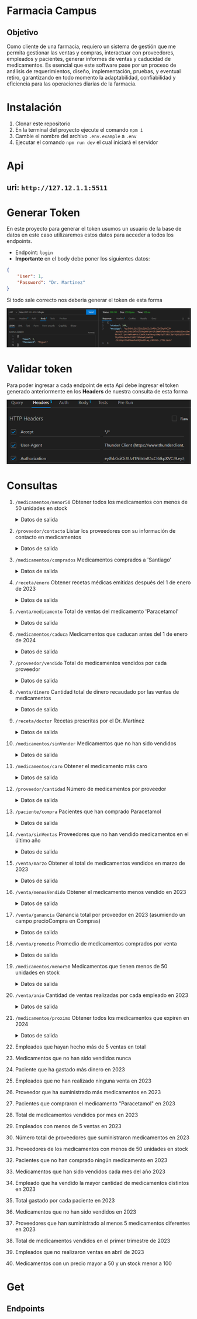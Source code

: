 # Farmacia Campus
## Objetivo
Como cliente de una farmacia, requiero un sistema de gestión que me permita gestionar las ventas y compras, interactuar con proveedores, empleados y pacientes,  generar informes de ventas y caducidad de medicamentos. Es esencial que este software pase por un proceso de análisis de requerimientos, diseño, implementación, pruebas, y eventual retiro, garantizando en todo momento la adaptabilidad, confiabilidad y eficiencia para las operaciones diarias de la farmacia.

# Instalación

1. Clonar este repositorio
2. En la terminal del proyecto ejecute el comando `npm i`
3. Cambie el nombre del archivo `.env.example` a `.env`
4. Ejecutar el comando `npm run dev` el cual iniciará el servidor

# Api
## **uri:** `http://127.12.1.1:5511`
# Generar Token
En este proyecto para generar el token usumos un usuario de la base de datos en este caso utilizaremos estos datos para acceder a todos los endpoints.
- Endpoint: `login`
- **Importante** en el body debe poner los siguientes datos:
```json
{
    "User": 1,
    "Password": "Dr. Martinez"
}
```
Si todo sale correcto nos deberia generar el token de esta forma

<img src="./assets/token.png">

# Validar token
Para poder ingresar a cada endpoint de esta Api debe ingresar el token generado anteriormente en los **Headers** de nuestra consulta de esta forma

<img src="./assets/usoToken.png">

# Consultas
1. `/medicamentos/menor50` Obtener todos los medicamentos con menos de 50 unidades en stock
    <details>
    <summary>Datos de salida</summary>

    ```json
    [
        {
            "_id": "64f7435065eee1a67b274bc9",
            "med_id": 2,
            "med_nombre": "Simvastatina",
            "contacto_proveedor": "Angie",
            "precio": 10000,
            "stock": 40,
            "caducidad": "2024-03-20"
        },
        {
            "_id": "64f7435065eee1a67b274bcb",
            "med_id": 4,
            "med_nombre": "Omeprazol",
            "contacto_proveedor": "Fernando",
            "precio": 50000,
            "stock": 20,
            "caducidad": "2022-07-30"
        }
    ]
    ```
    </details>

2. `/proveedor/contacto` Listar los proveedores con su información de contacto en medicamentos
    <details>
    <summary>Datos de salida</summary>

    ```json
    [
        {
            "prov_id": 1,
            "prov_nombre": "Santiago",
            "Info": [
                {
                    "med_nombre": "Paracetamol",
                    "contacto_proveedor": "Santiago"
                },
                {
                    "med_nombre": "Aspirina",
                    "contacto_proveedor": "Santiago"
                }
            ]
        },
        {
            "prov_id": 2,
            "prov_nombre": "Angie",
            "Info": [
                {
                    "med_nombre": "Simvastatina",
                    "contacto_proveedor": "Angie"
                }
            ]
        },
        {
            "prov_id": 3,
            "prov_nombre": "Fernando",
            "Info": [
                {
                    "med_nombre": "Omeprazol",
                    "contacto_proveedor": "Fernando"
                }
            ]
        }
    ]
    ```
    </details>

3. `/medicamentos/comprados` Medicamentos comprados a 'Santiago'
    <details>
    <summary>Datos de salida</summary>

    ```json
    [
        {
            "_id": "64f7435065eee1a67b274bc8",
            "med_id": 1,
            "med_nombre": "Paracetamol",
            "contacto_proveedor": "Santiago",
            "precio": 2000,
            "stock": 200,
            "caducidad": "2023-10-11"
        },
        {
            "_id": "64f7435065eee1a67b274bca",
            "med_id": 3,
            "med_nombre": "Aspirina",
            "contacto_proveedor": "Santiago",
            "precio": 1000,
            "stock": 300,
            "caducidad": "2023-02-08"
        }
    ]
    ```
    </details>

4. `/receta/enero` Obtener recetas médicas emitidas después del 1 de enero de 2023
    <details>
    <summary>Datos de salida</summary>

    ```json
    [
        {
            "_id": "64f7435065eee1a67b274bc6",
            "rec_id": 1,
            "id_paciente": 1,
            "id_medicamento": 1,
            "nombre_empleado": "Dr. Martinez",
            "cantidad": 2,
            "rec_fecha": "23-09-2023"
        }
    ]
    ```
    </details>

5. `/venta/medicamento` Total de ventas del medicamento 'Paracetamol'
    <details>
    <summary>Datos de salida</summary>

    ```json
    {
        "Cantidad": 2
    }
    ```
    </details>

6. `/medicamentos/caduca` Medicamentos que caducan antes del 1 de enero de 2024
    <details>
    <summary>Datos de salida</summary>

    ```json
    [
        {
            "_id": "64f7435065eee1a67b274bc8",
            "med_id": 1,
            "med_nombre": "Paracetamol",
            "contacto_proveedor": "Santiago",
            "precio": 2000,
            "stock": 200,
            "caducidad": "2023-10-11"
        },
        {
            "_id": "64f7435065eee1a67b274bca",
            "med_id": 3,
            "med_nombre": "Aspirina",
            "contacto_proveedor": "Santiago",
            "precio": 1000,
            "stock": 300,
            "caducidad": "2023-02-08"
        },
        {
            "_id": "64f7435065eee1a67b274bcb",
            "med_id": 4,
            "med_nombre": "Omeprazol",
            "contacto_proveedor": "Fernando",
            "precio": 50000,
            "stock": 20,
            "caducidad": "2022-07-30"
        }
    ]
    ```
    </details>


7. `/proveedor/vendido` Total de medicamentos vendidos por cada proveedor
    <details>
    <summary>Datos de salida</summary>

    ```json
    [
        {
            "_id": 3,
            "prov_nombre": "Fernando",
            "Ventas": 5
        },
        {
            "_id": 1,
            "prov_nombre": "Santiago",
            "Ventas": 5
        },
        {
            "_id": 2,
            "prov_nombre": "Angie",
            "Ventas": 2
        }
    ]
    ```
    </details>


8. `/venta/dinero` Cantidad total de dinero recaudado por las ventas de medicamentos
    <details>
    <summary>Datos de salida</summary>

    ```json
    [
        {
            "_id": 1,
            "nombre_med": "Paracetamol",
            "cantidad": 13,
            "precio": 2000,
            "recuado": 26000
        },
        {
            "_id": 2,
            "nombre_med": "Simvastatina",
            "cantidad": 2,
            "precio": 10000,
            "recuado": 20000
        },
        {
            "_id": 4,
            "nombre_med": "Omeprazol",
            "cantidad": 5,
            "precio": 50000,
            "recuado": 250000
        }
    ]
    ```
    </details>

9. `/receta/doctor` Recetas prescritas por el Dr. Martínez
    <details>
    <summary>Datos de salida</summary>

    ```json
    [
        {
            "_id": "64f7435065eee1a67b274bc6",
            "rec_id": 1,
            "id_paciente": 1,
            "id_medicamento": 1,
            "nombre_empleado": "Dr. Martinez",
            "cantidad": 2,
            "rec_fecha": "23-09-2023"
        }
    ]
    ```
    </details>


10. `/medicamentos/sinVender` Medicamentos que no han sido vendidos
    <details>
    <summary>Datos de salida</summary>

    ```json
    [
        {
            "_id": "64f7435065eee1a67b274bca",
            "med_id": 3,
            "med_nombre": "Aspirina",
            "contacto_proveedor": "Santiago",
            "precio": 1000,
            "stock": 300,
            "caducidad": "2023-02-08"
        }
    ]
    ```
    </details>


11. `/medicamentos/caro` Obtener el medicamento más caro
    <details>
    <summary>Datos de salida</summary>

    ```json
    [
        {
            "_id": "64f7435065eee1a67b274bcb",
            "med_id": 4,
            "med_nombre": "Omeprazol",
            "contacto_proveedor": "Fernando",
            "precio": 50000,
            "stock": 20,
            "caducidad": "2022-07-30"
        }
    ]
    ```
    </details>

12. `/proveedor/cantidad` Número de medicamentos por proveedor
    <details>
    <summary>Datos de salida</summary>

    ```json
    [
        {
            "_id": 3,
            "proveedor": "Santiago",
            "medicamentos": 1
        },
        {
            "_id": 4,
            "proveedor": "Fernando",
            "medicamentos": 1
        },
        {
            "_id": 1,
            "proveedor": "Santiago",
            "medicamentos": 1
        },
        {
            "_id": 2,
            "proveedor": "Angie",
            "medicamentos": 1
        }
    ]
    ```
    </details>

13. `/paciente/compra` Pacientes que han comprado Paracetamol
    <details>
    <summary>Datos de salida</summary>

    ```json
    [
        {
            "pac_id": 3,
            "pac_nombre": "James Ronald"
        },
        {
            "pac_id": 1,
            "pac_nombre": "Daniel Felipe"
        }
    ]
    ```
    </details>

14. `/venta/sinVentas` Proveedores que no han vendido medicamentos en el último año
    <details>
    <summary>Datos de salida</summary>

    ```json
    [
        {
            "_id": "64f7434e65eee1a67b274bb9",
            "venta_id": 1,
            "nombre_prov": "Santiago",
            "nombre_med": "Paracetamol",
            "nombre_pac": "Daniel Felipe",
            "venta_fecha": "2022-08-20",
            "cantidad": 5
        },
        {
            "_id": "64f7434e65eee1a67b274bbc",
            "venta_id": 4,
            "nombre_prov": "Fernando",
            "nombre_med": "Omeprazol",
            "nombre_pac": "Daniel Felipe",
            "venta_fecha": "2022-07-30",
            "cantidad": 5
        }
    ]
    ```
    </details>

15. `/venta/marzo` Obtener el total de medicamentos vendidos en marzo de 2023
     <details>
    <summary>Datos de salida</summary>

    ```json
    [
        {
            "_id": "64f7434e65eee1a67b274bbb",
            "venta_id": 3,
            "nombre_prov": "Angela",
            "nombre_med": "Paracetamol",
            "nombre_pac": "James Ronald",
            "venta_fecha": "2023-03-10",
            "cantidad": 8
        },
        {
            "_id": "64f7434e65eee1a67b274bba",
            "venta_id": 2,
            "nombre_prov": "Angie",
            "nombre_med": "Simvastatina",
            "nombre_pac": "Loren Nathalia",
            "venta_fecha": "2023-03-15",
            "cantidad": 2
        }
    ]
    ```
    </details>

16. `/venta/menosVendido` Obtener el medicamento menos vendido en 2023
    <details>
    <summary>Datos de salida</summary>

    ```json
    [
        {
            "_id": "64f7434e65eee1a67b274bba",
            "venta_id": 2,
            "nombre_prov": "Angie",
            "nombre_med": "Simvastatina",
            "nombre_pac": "Loren Nathalia",
            "venta_fecha": "2023-03-15",
            "cantidad": 2
        }
    ]
    ```
    </details>

17. `/venta/ganancia` Ganancia total por proveedor en 2023 (asumiendo un campo precioCompra en Compras)
    <details>
    <summary>Datos de salida</summary>

    ```json
    [
        {
            "_id": 2,
            "nombre_prov": "Angie",
            "venta_fecha": "2023-03-15",
            "ganancia": 20000
        },
        {
            "_id": 3,
            "nombre_prov": "Angela",
            "venta_fecha": "2023-03-10",
            "ganancia": 16000
        },
        {
            "_id": 5,
            "nombre_prov": "Luis",
            "venta_fecha": "2023-05-22",
            "ganancia": 8000
        }
    ]
    ```
    </details>

18. `/venta/promedio` Promedio de medicamentos comprados por venta
    <details>
    <summary>Datos de salida</summary>

    ```json
    [
        {
            "_id": 2,
            "medicamento": "Simvastatina",
            "promedio": 2
        },
        {
            "_id": 3,
            "medicamento": "Paracetamol",
            "promedio": 8
        },
        {
            "_id": 1,
            "medicamento": "Paracetamol",
            "promedio": 5
        },
        {
            "_id": 5,
            "medicamento": "Aspirina",
            "promedio": 8
        },
        {
            "_id": 4,
            "medicamento": "Omeprazol",
            "promedio": 5
        }
    ]
    ```
    </details>

19. `/medicamentos/menor50` Medicamentos que tienen menos de 50 unidades en stock
    <details>
    <summary>Datos de salida</summary>

    ```json
    [
        {
            "_id": "64f7435065eee1a67b274bc9",
            "med_id": 2,
            "med_nombre": "Simvastatina",
            "contacto_proveedor": "Angie",
            "precio": 10000,
            "stock": 40,
            "caducidad": "2024-03-20"
        },
        {
            "_id": "64f7435065eee1a67b274bcb",
            "med_id": 4,
            "med_nombre": "Omeprazol",
            "contacto_proveedor": "Fernando",
            "precio": 50000,
            "stock": 20,
            "caducidad": "2022-07-30"
        }
    ]
    ```
    </details>

20. `/venta/anio` Cantidad de ventas realizadas por cada empleado en 2023
    <details>
    <summary>Datos de salida</summary>

    ```json
    [
        {
            "_id": 2,
            "empleado": "Angie",
            "ventas": 1
        },
        {
            "_id": 5,
            "empleado": "Luis",
            "ventas": 1
        },
        {
            "_id": 3,
            "empleado": "Angela",
            "ventas": 1
        }
    ]
    ```
    </details>

21. `/medicamentos/proximo` Obtener todos los medicamentos que expiren en 2024
    <details>
    <summary>Datos de salida</summary>

    ```json
    [
        {
            "_id": "64f76afcbe2bc214beb6c5ee",
            "med_id": 2,
            "med_nombre": "Simvastatina",
            "contacto_proveedor": "Angie",
            "precio": 10000,
            "stock": 40,
            "caducidad": "2024-03-20"
        }
    ]
    ```
    </details>

22. Empleados que hayan hecho más de 5 ventas en total

23. Medicamentos que no han sido vendidos nunca

24. Paciente que ha gastado más dinero en 2023

25. Empleados que no han realizado ninguna venta en 2023

26. Proveedor que ha suministrado más medicamentos en 2023

27. Pacientes que compraron el medicamento "Paracetamol" en 2023

28. Total de medicamentos vendidos por mes en 2023

29. Empleados con menos de 5 ventas en 2023

30. Número total de proveedores que suministraron medicamentos en 2023

31. Proveedores de los medicamentos con menos de 50 unidades en stock

32. Pacientes que no han comprado ningún medicamento en 2023

33. Medicamentos que han sido vendidos cada mes del año 2023

34. Empleado que ha vendido la mayor cantidad de medicamentos distintos en 2023

35. Total gastado por cada paciente en 2023

36. Medicamentos que no han sido vendidos en 2023

37. Proveedores que han suministrado al menos 5 medicamentos diferentes en 2023

38. Total de medicamentos vendidos en el primer trimestre de 2023

39. Empleados que no realizaron ventas en abril de 2023

40. Medicamentos con un precio mayor a 50 y un stock menor a 100


# Get
## Endpoints
